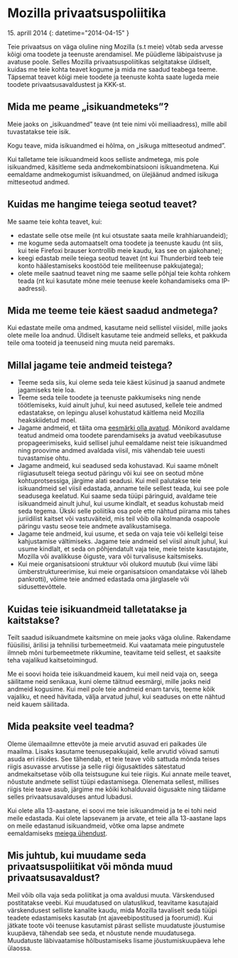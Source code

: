 ﻿# Mozilla privaatsuspoliitika

15\. aprill 2014
{: datetime="2014-04-15" }

Teie privaatsus on väga oluline ning Mozilla (s.t meie) võtab seda arvesse kõigi oma toodete ja teenuste arendamisel. Me püüdleme läbipaistvuse ja avatuse poole. Selles Mozilla privaatsuspoliitikas selgitatakse üldiselt, kuidas me teie kohta teavet kogume ja mida me saadud teabega teeme. Täpsemat teavet kõigi meie toodete ja teenuste kohta saate lugeda meie toodete privaatsusavaldustest ja KKK-st. 

## Mida me peame „isikuandmeteks”?

Meie jaoks on „isikuandmed” teave (nt teie nimi või meiliaadress), mille abil tuvastatakse teie isik.

Kogu teave, mida isikuandmed ei hõlma, on „isikuga mitteseotud andmed”.

Kui talletame teie isikuandmeid koos selliste andmetega, mis pole isikuandmed, käsitleme seda andmekombinatsiooni isikuandmetena. Kui eemaldame andmekogumist isikuandmed, on ülejäänud andmed isikuga mitteseotud andmed.

## Kuidas me hangime teiega seotud teavet?

Me saame teie kohta teavet, kui:

* edastate selle otse meile (nt kui otsustate saata meile krahhiaruandeid);
* me kogume seda automaatselt oma toodete ja teenuste kaudu (nt siis, kui teie Firefoxi brauser kontrollib meie kaudu, kas see on ajakohane);
* keegi edastab meile teiega seotud teavet (nt kui Thunderbird teeb teie konto häälestamiseks koostööd teie meiliteenuse pakkujatega);
* olete meile saatnud teavet ning me saame selle põhjal teie kohta rohkem teada (nt kui kasutate mõne meie teenuse keele kohandamiseks oma IP-aadressi).

## Mida me teeme teie käest saadud andmetega?

Kui edastate meile oma andmed, kasutame neid sellistel viisidel, mille jaoks olete meile loa andnud. Üldiselt kasutame teie andmeid selleks, et pakkuda teile oma tooteid ja teenuseid ning muuta neid paremaks.

## Millal jagame teie andmeid teistega?

* Teeme seda siis, kui oleme seda teie käest küsinud ja saanud andmete jagamiseks teie loa.
* Teeme seda teile toodete ja teenuste pakkumiseks ning nende töötlemiseks, kuid ainult juhul, kui need asutused, kellele teie andmed edastatakse, on lepingu alusel kohustatud käitlema neid Mozilla heakskiidetud moel.
* Jagame andmeid, et täita oma [eesmärki olla avatud](https://www.mozilla.org/about/manifesto/). Mõnikord avaldame teatud andmeid oma toodete parendamiseks ja avatud veebikasutuse propageerimiseks, kuid sellisel juhul eemaldame neist teie isikuandmed ning proovime andmed avaldada viisil, mis vähendab teie uuesti tuvastamise ohtu.
* Jagame andmeid, kui seadused seda kohustavad. Kui saame mõnelt riigiasutuselt teiega seotud päringu või kui see on seotud mõne kohtuprotsessiga, järgime alati seadusi. Kui meil palutakse teie isikuandmeid sel viisil edastada, anname teile sellest teada, kui see pole seadusega keelatud. Kui saame seda tüüpi päringuid, avaldame teie isikuandmeid ainult juhul, kui usume kindlalt, et seadus kohustab meid seda tegema. Ükski selle poliitika osa pole ette nähtud piirama mis tahes juriidilist kaitset või vastuväiteid, mis teil võib olla kolmanda osapoole päringu vastu seose teie andmete avalikustamisega.
* Jagame teie andmeid, kui usume, et seda on vaja teie või kellelgi teise kahjustamise vältimiseks. Jagame teie andmeid sel viisil ainult juhul, kui usume kindlalt, et seda on põhjendatult vaja teie, meie teiste kasutajate, Mozilla või avalikkuse õiguste, vara või turvalisuse kaitsmiseks.
* Kui meie organisatsiooni struktuur või olukord muutub (kui viime läbi ümberstruktureerimise, kui meie organisatsioon omandatakse või läheb pankrotti), võime teie andmed edastada oma järglasele või sidusettevõttele.

## Kuidas teie isikuandmeid talletatakse ja kaitstakse?

Teilt saadud isikuandmete kaitsmine on meie jaoks väga oluline. Rakendame füüsilisi, ärilisi ja tehnilisi turbemeetmeid. Kui vaatamata meie pingutustele ilmneb mõni turbemeetmete rikkumine, teavitame teid sellest, et saaksite teha vajalikud kaitsetoimingud.

Me ei soovi hoida teie isikuandmeid kauem, kui meil neid vaja on, seega säilitame neid senikaua, kuni oleme täitnud eesmärgi, mille jaoks neid andmeid kogusime. Kui meil pole teie andmeid enam tarvis, teeme kõik vajaliku, et need hävitada, välja arvatud juhul, kui seaduses on ette nähtud neid kauem säilitada.

## Mida peaksite veel teadma?

Oleme ülemaailmne ettevõte ja meie arvutid asuvad eri paikades üle maailma. Lisaks kasutame teenusepakkujaid, kelle arvutid võivad samuti asuda eri riikides. See tähendab, et teie teave võib sattuda mõnda teises riigis asuvasse arvutisse ja selle riigi õigusaktides sätestatud andmekaitsetase võib olla teistsugune kui teie riigis. Kui annate meile teavet, nõustute andmete sellist tüüpi edastamisega. Olenemata sellest, millises riigis teie teave asub, järgime me kõiki kohalduvaid õigusakte ning täidame selles privaatsusavalduses antud lubadusi.

Kui olete alla 13-aastane, ei soovi me teie isikuandmeid ja te ei tohi neid meile edastada. Kui olete lapsevanem ja arvate, et teie alla 13-aastane laps on meile edastanud isikuandmeid, võtke oma lapse andmete eemaldamiseks [meiega ühendust](https://www.mozilla.org/privacy/#contact).

## Mis juhtub, kui muudame seda privaatsuspoliitikat või mõnda muud privaatsusavaldust?

Meil võib olla vaja seda poliitikat ja oma avaldusi muuta.  Värskendused postitatakse veebi. Kui muudatused on ulatuslikud, teavitame kasutajaid värskendusest selliste kanalite kaudu, mida Mozilla tavaliselt seda tüüpi teadete edastamiseks kasutab (nt ajaveebipostitused ja foorumid). Kui jätkate toote või teenuse kasutamist pärast selliste muudatuste jõustumise kuupäeva, tähendab see seda, et nõustute nende muudatusega. Muudatuste läbivaatamise hõlbustamiseks lisame jõustumiskuupäeva lehe ülaossa.
